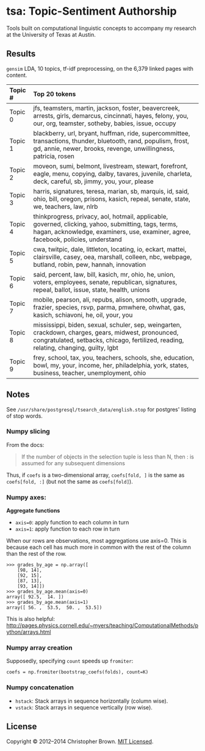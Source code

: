 # tsa: Topic-Sentiment Authorship

Tools built on computational linguistic concepts to accompany my research at the University of Texas at Austin.

## Results

`gensim` LDA, 10 topics, tf-idf preprocessing, on the 6,379 linked pages with content.

| Topic # | Top 20 tokens |
|:--------|:--------------|
| Topic 0 | jfs, teamsters, martin, jackson, foster, beavercreek, arrests, girls, demarcus, cincinnati, hayes, felony, you, our, org, teamster, sotheby, babies, issue, occupy |
| Topic 1 | blackberry, url, bryant, huffman, ride, supercommittee, transactions, thunder, bluetooth, rand, populism, frost, gd, annie, newer, brooks, revenge, unwillingness, patricia, rosen |
| Topic 2 | moveon, sumi, belmont, livestream, stewart, forefront, eagle, menu, copying, dalby, tavares, juvenile, charleta, deck, careful, sb, jimmy, you, your, please |
| Topic 3 | harris, signatures, teresa, marian, sb, marquis, id, said, ohio, bill, oregon, prisons, kasich, repeal, senate, state, we, teachers, law, nlrb |
| Topic 4 | thinkprogress, privacy, aol, hotmail, applicable, governed, clicking, yahoo, submitting, tags, terms, hagan, acknowledge, examiners, use, examiner, agree, facebook, policies, understand |
| Topic 5 | cwa, twitpic, dale, littleton, locating, io, eckart, mattei, clairsville, casey, oea, marshall, colleen, nbc, webpage, butland, robin, pew, hannah, innovation |
| Topic 6 | said, percent, law, bill, kasich, mr, ohio, he, union, voters, employees, senate, republican, signatures, repeal, ballot, issue, state, health, unions |
| Topic 7 | mobile, pearson, ali, repubs, alison, smooth, upgrade, frazier, species, rsvp, parma, pmwhere, ohwhat, gas, kasich, schiavoni, he, oil, your, you |
| Topic 8 | mississippi, biden, sexual, schuler, sep, weingarten, crackdown, charges, gears, midwest, pronounced, congratulated, setbacks, chicago, fertilized, reading, relating, changing, guilty, lgbt |
| Topic 9 | frey, school, tax, you, teachers, schools, she, education, bowl, my, your, income, her, philadelphia, york, states, business, teacher, unemployment, ohio |


## Notes

See `/usr/share/postgresql/tsearch_data/english.stop` for postgres' listing of stop words.


### Numpy slicing

From the docs:

> If the number of objects in the selection tuple is less than N,
> then : is assumed for any subsequent dimensions

Thus, if `coefs` is a two-dimensional array, `coefs[fold, ]` is the same as `coefs[fold, :]` (but not the same as `coefs[fold]`).


### Numpy axes:

**Aggregate functions**

* `axis=0`: apply function to each column in turn
* `axis=1`: apply function to each row in turn

When our rows are observations, most aggregations use axis=0.
This is because each cell has much more in common with the rest of the column than the rest of the row.

    >>> grades_by_age = np.array([
        [98, 14],
        [92, 15],
        [87, 13],
        [93, 14]])
    >>> grades_by_age.mean(axis=0)
    array([ 92.5,  14. ])
    >>> grades_by_age.mean(axis=1)
    array([ 56. ,  53.5,  50. ,  53.5])

This is also helpful: http://pages.physics.cornell.edu/~myers/teaching/ComputationalMethods/python/arrays.html


### Numpy array creation

Supposedly, specifying `count` speeds up `fromiter`:

    coefs = np.fromiter(bootstrap_coefs(folds), count=K)


### Numpy concatenation

- `hstack`: Stack arrays in sequence horizontally (column wise).
- `vstack`: Stack arrays in sequence vertically (row wise).


## License

Copyright © 2012–2014 Christopher Brown. [MIT Licensed](LICENSE).
